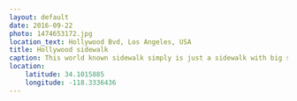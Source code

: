 ```yaml
---
layout: default
date: 2016-09-22
photo: 1474653172.jpg
location_text: Hollywood Bvd, Los Angeles, USA
title: Hollywood sidewalk
caption: This world known sidewalk simply is just a sidewalk with big stars on it. Many of them are empty, without any name, maybe one day I could get one? haha
location:
    latitude: 34.1015885
    longitude: -118.3336436
---
```

